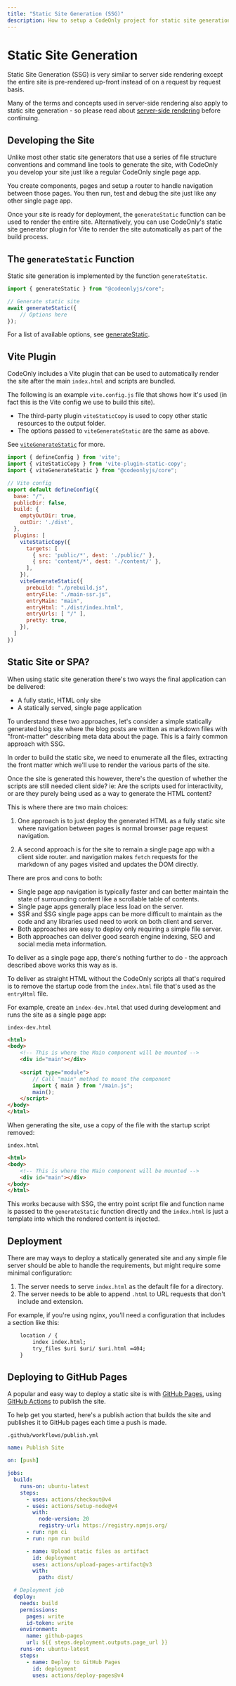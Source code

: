 ```yaml
---
title: "Static Site Generation (SSG)"
description: How to setup a CodeOnly project for static site generation (SSG)
---
```


# Static Site Generation

Static Site Generation (SSG) is very similar to server side rendering
except the entire site is pre-rendered up-front instead of on a request
by request basis.

Many of the terms and concepts used in server-side rendering also apply
to static site generation - so please read about 
[server-side rendering](renderSSR) before continuing.



## Developing the Site

Unlike most other static site generators that use a series of file 
structure conventions and command line tools to generate the site, 
with CodeOnly you develop your site just like a regular CodeOnly 
single page app.

You create components, pages and setup
a router to handle navigation between those pages.  You then run, 
test and debug the site just like any other single page app.

Once your site is ready for deployment, the `generateStatic` function
can be used to render the entire site.  Alternatively, you can 
use CodeOnly's static site generator plugin for Vite to render the site 
automatically as part of the build process.



## The `generateStatic` Function

Static site generation is implemented by the function `generateStatic`.

```js
import { generateStatic } from "@codeonlyjs/core";

// Generate static site
await generateStatic({
    // Options here
});
```

For a list of available options, see [generateStatic](apiFunctions#generatestatic).

## Vite Plugin

CodeOnly includes a Vite plugin that can be used to automatically render the site
after the main `index.html` and scripts are bundled.

The following is an example `vite.config.js` file that shows how it's used (in
fact this is the Vite config we use to build this site).  

* The third-party plugin `viteStaticCopy` is used to copy other static 
  resources to the output folder.
* The options passed to `viteGenerateStatic` are the same as above.

See [`viteGenerateStatic`](apiFunctions#vitegeneratestatic) for more.

```js
import { defineConfig } from 'vite';
import { viteStaticCopy } from 'vite-plugin-static-copy';
import { viteGenerateStatic } from "@codeonlyjs/core";

// Vite config
export default defineConfig({
  base: "/",
  publicDir: false,
  build: {
    emptyOutDir: true,
    outDir: './dist',
  },
  plugins: [
    viteStaticCopy({
      targets: [
        { src: 'public/*', dest: './public/' },
        { src: 'content/*', dest: './content/' },
      ],
    }),
    viteGenerateStatic({
      prebuild: "./prebuild.js",
      entryFile: "./main-ssr.js",
      entryMain: "main",
      entryHtml: "./dist/index.html",
      entryUrls: [ "/" ],
      pretty: true,
    }),
  ]
})
```


## Static Site or SPA?

When using static site generation there's two ways the final
application can be delivered:

* A fully static, HTML only site
* A statically served, single page application

To understand these two approaches, let's consider a simple
statically generated blog site where the blog posts are
written as markdown files with "front-matter" describing
meta data about the page.  This is a fairly common approach
with SSG.

In order to build the static site, we need to enumerate all the
files, extracting the front matter which we'll use to render
the various parts of the site.

Once the site is generated this however, there's the question of 
whether the scripts are still needed client side?  ie: Are the 
scripts used for interactivity, or are they purely being used
as a way to generate the HTML content?

This is where there are two main choices:

1. One approach is to just deploy the generated HTML as a fully static
   site where navigation between pages is normal browser page request
   navigation.

2. A second approach is for the site to remain a single page app with a
   client side router. and navigation makes `fetch` requests for the markdown 
   of any pages visited and updates the DOM directly.

There are pros and cons to both:

* Single page app navigation is typically faster and can better maintain
  the state of surrounding content like a scrollable table of contents.
* Single page apps generally place less load on the server.
* SSR and SSG single page apps can be more difficult to maintain as the
  code and any libraries used need to work on both client and server.
* Both approaches are easy to deploy only requiring a simple file server.
* Both approaches can deliver good search engine indexing, SEO and social
  media meta information.
  
To deliver as a single page app, there's nothing further to do - the approach
described above works this way as is.

To deliver as straight HTML without the CodeOnly scripts all that's required
is to remove the startup code from the `index.html` file that's used as the
`entryHtml` file.

For example, create an `index-dev.html` that used during development and 
runs the site as a single page app:

`index-dev.html`

```html
<html>
<body>
    <!-- This is where the Main component will be mounted --> 
    <div id="main"></div>
    
    <script type="module">  
        // Call "main" method to mount the component
        import { main } from "/main.js";
        main();
    </script>
</body>
</html>
```

When generating the site, use a copy of the file with the startup
script removed:

`index.html`

```html
<html>
<body>
    <!-- This is where the Main component will be mounted --> 
    <div id="main"></div>
</body>
</html>
```

This works because with SSG, the entry point script file and function
name is passed to the `generateStatic` function directly and the 
`index.html` is just a template into which the rendered content is
injected.


## Deployment

There are may ways to deploy a statically generated site and any
simple file server should be able to handle the requirements, but 
might require some minimal configuration:

1. The server needs to serve `index.html` as the default file
   for a directory.
2. The server needs to be able to append `.html` to URL requests
   that don't include and extension.

For example, if you're using nginx, you'll need a configuration
that includes a section like this:

```txt
    location / {
        index index.html;
        try_files $uri $uri/ $uri.html =404;
    }
```

## Deploying to GitHub Pages

A popular and easy way to deploy a static site is with 
[GitHub Pages](https://docs.github.com/en/pages), using
[GitHub Actions](https://docs.github.com/en/actions) to publish the site.

To help get you started, here's a publish action that builds
the site and publishes it to GitHub pages each time a push is made.

`.github/workflows/publish.yml`

```yaml
name: Publish Site

on: [push]

jobs:
  build:
    runs-on: ubuntu-latest
    steps:
      - uses: actions/checkout@v4
      - uses: actions/setup-node@v4
        with:
          node-version: 20
          registry-url: https://registry.npmjs.org/
      - run: npm ci
      - run: npm run build

      - name: Upload static files as artifact
        id: deployment
        uses: actions/upload-pages-artifact@v3
        with:
          path: dist/

  # Deployment job
  deploy:
    needs: build
    permissions:
      pages: write
      id-token: write 
    environment:
      name: github-pages
      url: ${{ steps.deployment.outputs.page_url }}
    runs-on: ubuntu-latest
    steps:
      - name: Deploy to GitHub Pages
        id: deployment
        uses: actions/deploy-pages@v4
```